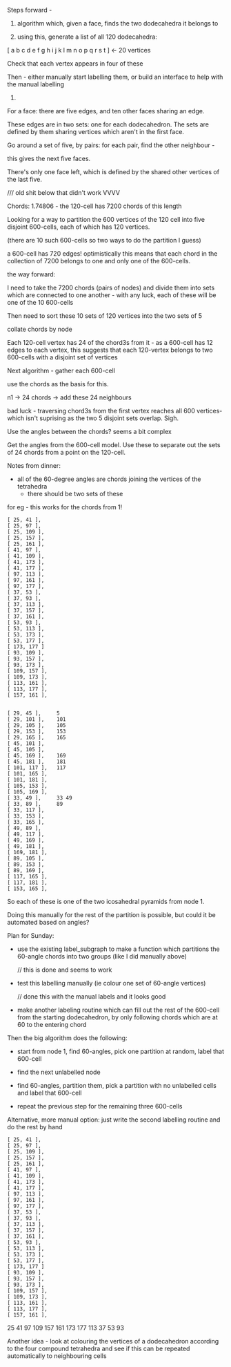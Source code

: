 
Steps forward -

1. algorithm which, given a face, finds the two dodecahedra it belongs to

2. using this, generate a list of all 120 dodecahedra:

[ a b c d e f g h i j k l m n o p q r s t ] <- 20 vertices

Check that each vertex appears in four of these

Then - either manually start labelling them, or build an interface to help
with the manual labelling



1.

For a face: there are five edges, and ten other faces sharing an edge.

These edges are in two sets: one for each dodecahedron. The sets are defined
by them sharing vertices which aren't in the first face.

Go around a set of five, by pairs: for each pair, find the other neighbour - 

this gives the next five faces.

There's only one face left, which is defined by the shared other vertices of 
the last five.









/// old shit below that didn't work VVVV


Chords: 1.74806 - the 120-cell has 7200 chords of this length

Looking for a way to partition the 600 vertices of the 120 cell into five
disjoint 600-cells, each of which has 120 vertices.

(there are 10 such 600-cells so two ways to do the partition I guess)

a 600-cell has 720 edges! optimistically this means that each chord in the
collection of 7200 belongs to one and only one of the 600-cells.


the way forward:

I need to take the 7200 chords (pairs of nodes) and divide them into sets
which are connected to one another - with any luck, each of these will be
one of the 10 600-cells

Then need to sort these 10 sets of 120 vertices into the two sets of 5


collate chords by node

Each 120-cell vertex has 24 of the chord3s from it - as a 600-cell has 12
edges to each vertex, this suggests that each 120-vertex belongs to two 
600-cells with a disjoint set of vertices

Next algorithm - gather each 600-cell

use the chords as the basis for this.

n1 -> 24 chords -> add these 24 neighbours

bad luck - traversing chord3s from the first vertex reaches all 600 vertices-
which isn't suprising as the two 5 disjoint sets overlap. Sigh.

Use the angles between the chords? seems a bit complex

Get the angles from the 600-cell model. Use these to separate out the sets of
24 chords from a point on the 120-cell.

Notes from dinner:

- all of the 60-degree angles are chords joining the vertices of the tetrahedra
  - there should be two sets of these

for eg - this works for the chords from 1!

    [ 25, 41 ],
    [ 25, 97 ],
    [ 25, 109 ],
    [ 25, 157 ],
    [ 25, 161 ],  
    [ 41, 97 ],
    [ 41, 109 ],
    [ 41, 173 ],
    [ 41, 177 ],
 	[ 97, 113 ],
 	[ 97, 161 ],
    [ 97, 177 ],
    [ 37, 53 ],
    [ 37, 93 ],
    [ 37, 113 ],
    [ 37, 157 ],
    [ 37, 161 ],
    [ 53, 93 ],
    [ 53, 113 ],
    [ 53, 173 ],
    [ 53, 177 ],
	[ 173, 177 ]
    [ 93, 109 ],
	[ 93, 157 ],
	[ 93, 173 ],   
 	[ 109, 157 ],
 	[ 109, 173 ],
	[ 113, 161 ],
	[ 113, 177 ],
    [ 157, 161 ],  


    [ 29, 45 ],     5
    [ 29, 101 ],    101
    [ 29, 105 ],    105
    [ 29, 153 ],    153
    [ 29, 165 ],    165
    [ 45, 101 ],    
    [ 45, 105 ],
    [ 45, 169 ],    169
    [ 45, 181 ],    181
	[ 101, 117 ],   117
	[ 101, 165 ],   
	[ 101, 181 ],
    [ 105, 153 ],  
    [ 105, 169 ],
    [ 33, 49 ],     33 49
    [ 33, 89 ],     89
    [ 33, 117 ],
    [ 33, 153 ],
    [ 33, 165 ],
    [ 49, 89 ],
    [ 49, 117 ],
    [ 49, 169 ],
    [ 49, 181 ],
	[ 169, 181 ],
    [ 89, 105 ],
    [ 89, 153 ],
    [ 89, 169 ],
    [ 117, 165 ],
    [ 117, 181 ],
	[ 153, 165 ], 
    

So each of these is one of the two icosahedral pyramids from node 1.

Doing this manually for the rest of the partition is possible, but could it
be automated based on angles?



Plan for Sunday:

* use the existing label_subgraph to make a function which partitions the
  60-angle chords into two groups (like I did manually above)

  // this is done and seems to work

* test this labelling manually (ie colour one set of 60-angle vertices)

  // done this with the manual labels and it looks good

* make another labeling routine which can fill out the rest of the 600-cell
  from the starting dodecahedron, by only following chords which are at 60
  to the entering chord

Then the big algorithm does the following:

- start from node 1, find 60-angles, pick one partition at random, label that 600-cell

- find the next unlabelled node

- find 60-angles, partition them, pick a partition with no unlabelled cells and label that 600-cell

- repeat the previous step for the remaining three 600-cells

Alternative, more manual option: just write the second labelling routine and
do the rest by hand


    [ 25, 41 ],
    [ 25, 97 ],
    [ 25, 109 ],
    [ 25, 157 ],
    [ 25, 161 ],  
    [ 41, 97 ],
    [ 41, 109 ],
    [ 41, 173 ],
    [ 41, 177 ],
 	[ 97, 113 ],
 	[ 97, 161 ],
    [ 97, 177 ],
    [ 37, 53 ],
    [ 37, 93 ],
    [ 37, 113 ],
    [ 37, 157 ],
    [ 37, 161 ],
    [ 53, 93 ],
    [ 53, 113 ],
    [ 53, 173 ],
    [ 53, 177 ],
	[ 173, 177 ]
    [ 93, 109 ],
	[ 93, 157 ],
	[ 93, 173 ],   
 	[ 109, 157 ],
 	[ 109, 173 ],
	[ 113, 161 ],
	[ 113, 177 ],
    [ 157, 161 ],  
25 41 97 109
157 161 173 177
113 37 53 93


Another idea - look at colouring the vertices of a dodecahedron according to
the four compound tetrahedra and see if this can be repeated automatically to
neighbouring cells

